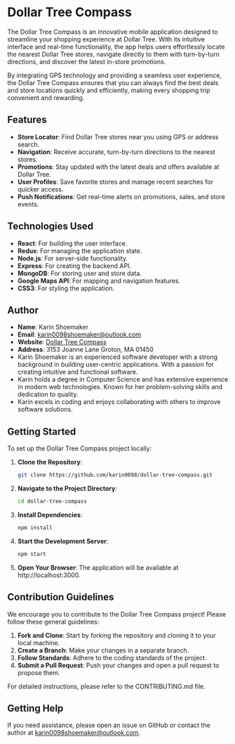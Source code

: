 # Dollar Tree Compass

The Dollar Tree Compass is an innovative mobile application designed to streamline your shopping experience at Dollar Tree. 
With its intuitive interface and real-time functionality, the app helps users effortlessly locate the nearest Dollar Tree stores, navigate directly to them with turn-by-turn directions, and discover the latest in-store promotions. 

By integrating GPS technology and providing a seamless user experience, the Dollar Tree Compass ensures that you can always find the best deals and store locations quickly and efficiently, making every shopping trip convenient and rewarding.

## Features

- **Store Locator**: Find Dollar Tree stores near you using GPS or address search.
- **Navigation**: Receive accurate, turn-by-turn directions to the nearest stores.
- **Promotions**: Stay updated with the latest deals and offers available at Dollar Tree.
- **User Profiles**: Save favorite stores and manage recent searches for quicker access.
- **Push Notifications**: Get real-time alerts on promotions, sales, and store events.

## Technologies Used

- **React**: For building the user interface.
- **Redux**: For managing the application state.
- **Node.js**: For server-side functionality.
- **Express**: For creating the backend API.
- **MongoDB**: For storing user and store data.
- **Google Maps API**: For mapping and navigation features.
- **CSS3**: For styling the application.

## Author

- **Name**: Karin Shoemaker
- **Email**: karin0098shoemaker@outlook.com
- **Website**: [Dollar Tree Compass](https://www.dollartree-compass.com)
- **Address**: 3153 Joanne Lane Groton, MA 01450
- Karin Shoemaker is an experienced software developer with a strong background in building user-centric applications. With a passion for creating intuitive and functional software.
- Karin holds a degree in Computer Science and has extensive experience in modern web technologies. Known for her problem-solving skills and dedication to quality.
- Karin excels in coding and enjoys collaborating with others to improve software solutions.

## Getting Started

To set up the Dollar Tree Compass project locally:

1. **Clone the Repository**:
   ```bash
   git clone https://github.com/karin0098/dollar-tree-compass.git
2. **Navigate to the Project Directory**:
   ```bash
   cd dollar-tree-compass
3. **Install Dependencies**:
   ```bash
   npm install
4. **Start the Development Server**:
   ```bash
   npm start
5. **Open Your Browser**:
    The application will be available at http://localhost:3000.
## Contribution Guidelines
We encourage you to contribute to the Dollar Tree Compass project! Please follow these general guidelines:

1. **Fork and Clone**: Start by forking the repository and cloning it to your local machine.
2. **Create a Branch**: Make your changes in a separate branch.
3. **Follow Standards**: Adhere to the coding standards of the project.
4. **Submit a Pull Request**: Push your changes and open a pull request to propose them.

For detailed instructions, please refer to the CONTRIBUTING.md file.

## Getting Help
If you need assistance, please open an issue on GitHub or contact the author at karin0098shoemaker@outlook.com.

